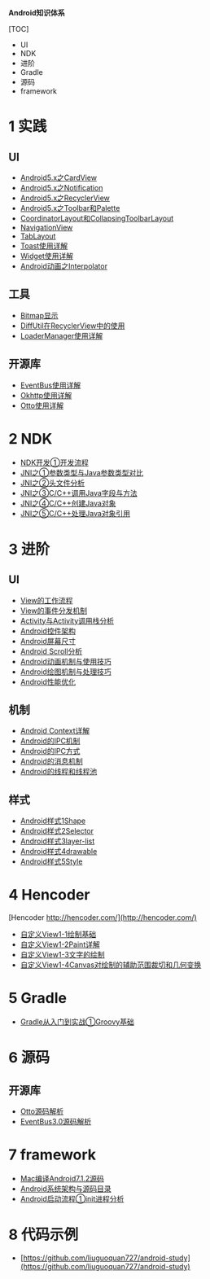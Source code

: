 **Android知识体系**

[TOC]

* UI
* NDK
* 进阶
* Gradle
* 源码
* framework

# 1 实践

## UI

* [Android5.x之CardView](实践/Android5.x之CardView.md)
* [Android5.x之Notification](实践/Android5.x之Notification.md)
* [Android5.x之RecyclerView](实践/Android5.x之RecyclerView.md)
* [Android5.x之Toolbar和Palette](实践/Android5.x之Toolbar和Palette.md)
* [CoordinatorLayout和CollapsingToolbarLayout](实践/CoordinatorLayout和CollapsingToolbarLayout.md)
* [NavigationView](实践/NavigationView.md)
* [TabLayout](实践/TabLayout.md)
* [Toast使用详解](实践/Toast使用详解.md)
* [Widget使用详解](实践/Widget使用详解.md)
* [Android动画之Interpolator](实践/Android动画之Interpolator.md)

## 工具

* [Bitmap显示](实践/Bitmap显示.md)
* [DiffUtil在RecyclerView中的使用](实践/DiffUtil在RecyclerView中的使用.md)
* [LoaderManager使用详解](实践/LoaderManager使用详解.md)

## 开源库

* [EventBus使用详解](实践/EventBus使用详解.md)
* [Okhttp使用详解](实践/Okhttp使用详解.md)
* [Otto使用详解](实践/Otto使用详解.md)

# 2 NDK

* [NDK开发①开发流程](ndk/NDK开发①开发流程.md)
* [JNI之①参数类型与Java参数类型对比](ndk/JNI之①参数类型与Java参数类型对比.md)
* [JNI之②头文件分析](ndk/JNI之②头文件分析.md)
* [JNI之③C/C++调用Java字段与方法](ndk/JNI之③C/C++调用Java字段与方法.md)
* [JNI之④C/C++创建Java对象](ndk/JNI之④C/C++创建Java对象.md)
* [JNI之⑤C/C++处理Java对象引用](ndk/JNI之⑤C/C++处理Java对象引用.md)

# 3 进阶

## UI

* [View的工作流程](进阶/View的工作流程.md)
* [View的事件分发机制](进阶/View的事件分发机制.md)
* [Activity与Activity调用栈分析](进阶/Activity与Activity调用栈分析.md)
* [Android控件架构](进阶/Android控件架构.md)
* [Android屏幕尺寸](进阶/Android屏幕尺寸.md)
* [Android Scroll分析](进阶/Android-Scroll分析.md)
* [Android动画机制与使用技巧](进阶/Android动画机制与使用技巧.md)
* [Android绘图机制与处理技巧](进阶/Android绘图机制与处理技巧.md)
* [Android性能优化](进阶/Android性能优化.md)

## 机制

* [Android Context详解](进阶/Android-Context详解.md)
* [Android的IPC机制](进阶/Android的IPC机制.md)
* [Android的IPC方式](进阶/Android的IPC方式.md)
* [Android的消息机制](进阶/Android的消息机制.md)
* [Android的线程和线程池](进阶/Android的线程和线程池.md)

## 样式

* [Android样式1Shape](进阶/Android样式1Shape.md)
* [Android样式2Selector](进阶/Android样式2Selector.md)
* [Android样式3layer-list](进阶/Android样式3layer-list.md)
* [Android样式4drawable](进阶/Android样式4drawable.md)
* [Android样式5Style](进阶/Android样式5Style.md)

# 4 Hencoder

[Hencoder http://hencoder.com/](http://hencoder.com/)

* [自定义View1-1绘制基础](hencoder/自定义View1-1绘制基础.md)
* [自定义View1-2Paint详解](hencoder/自定义View1-2Paint详解.md)
* [自定义View1-3文字的绘制](hencoder/自定义View1-3文字的绘制.md)
* [自定义View1-4Canvas对绘制的辅助范围裁切和几何变换](hencoder/自定义View1-4Canvas对绘制的辅助范围裁切和几何变换.md)

# 5 Gradle

* [Gradle从入门到实战①Groovy基础](gradle/Gradle从入门到实战①Groovy基础.md)

# 6 源码


## 开源库

* [Otto源码解析](源码/Otto源码解析.md)
* [EventBus3.0源码解析](源码/EventBus3.0源码解析.md)

# 7 framework

* [Mac编译Android7.1.2源码](framework/Mac编译Android7.1.2源码.md)
* [Android系统架构与源码目录](framework/Android系统架构与源码目录.md)
* [Android启动流程①init进程分析](framework/Android启动流程①init进程分析.md)

# 8 代码示例

* [https://github.com/liuguoquan727/android-study](https://github.com/liuguoquan727/android-study)

